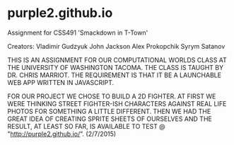 # purple2.github.io
Assignment for CSS491 'Smackdown in T-Town'

Creators:
Vladimir Gudzyuk
John Jackson
Alex Prokopchik
Syrym Satanov

THIS IS AN ASSIGNMENT FOR OUR COMPUTATIONAL WORLDS CLASS AT THE UNIVERSITY OF WASHINGTON TACOMA.  THE CLASS IS TAUGHT BY DR. CHRIS MARRIOT.  THE REQUIREMENT IS THAT IT BE A LAUNCHABLE WEB APP WRITTEN IN JAVASCRIPT.

FOR OUR PROJECT WE CHOSE TO BUILD A 2D FIGHTER.  AT FIRST WE WERE THINKING STREET FIGHTER-ISH CHARACTERS AGAINST REAL LIFE PHOTOS FOR SOMETHING A LITTLE DIFFERENT.  THEN WE HAD THE GREAT IDEA OF CREATING SPRITE SHEETS OF OURSELVES AND THE RESULT, AT LEAST SO FAR, IS AVAILABLE TO TEST @ "http://purple2.github.io/". (2/7/2015)
